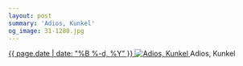 ```yaml
---
layout: post
summary: 'Adios, Kunkel'
og_image: 31-1280.jpg
---
```


<p>
 <time>
  <a href="/31">
   {{ page.date | date: "%B %-d, %Y" }}
  </a>
 </time>
 <a href="/31">
  <img alt="Adios, Kunkel" data-taken="8/31/2013" sizes="(min-width: 700px) 50vw, calc(100vw - 2rem)" src="{{ site.assets_url }}/31-640.jpg" srcset="{{ site.assets_url }}/31-1280.jpg 1280w, {{ site.assets_url }}/31-960.jpg 960w, {{ site.assets_url }}/31-640.jpg 640w, {{ site.assets_url }}/31-320.jpg 320w"/>
 </a>
 <span>
  Adios, Kunkel
 </span>
</p>
